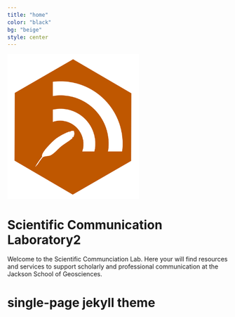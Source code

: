 ```yaml
---
title: "home"
color: "black"
bg: "beige"
style: center
---
```


  <img src="/img/badgesci-comm-logo-o.png" width="300">


# Scientific Communication Laboratory2

Welcome to the Scientific Communciation Lab.  Here your will find resources and services to support scholarly and professional communication at the Jackson School of Geosciences.

# single-page jekyll theme

